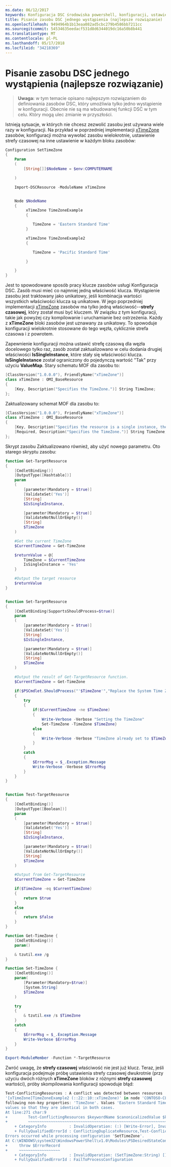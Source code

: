 ```yaml
---
ms.date: 06/12/2017
keywords: Konfiguracja DSC środowiska powershell, konfiguracji, ustawienia
title: Pisanie zasobu DSC jednego wystąpienia (najlepsze rozwiązanie)
ms.openlocfilehash: 9494964b1b13eaa082ad5cbc279b4586bb7211cc
ms.sourcegitcommit: 54534635eedacf531d8d6344019dc16a50b8b441
ms.translationtype: MT
ms.contentlocale: pl-PL
ms.lasthandoff: 05/17/2018
ms.locfileid: "34218369"
---
```

# <a name="writing-a-single-instance-dsc-resource-best-practice"></a>Pisanie zasobu DSC jednego wystąpienia (najlepsze rozwiązanie)

>**Uwaga:** w tym temacie opisano najlepszym rozwiązaniem do definiowania zasobów DSC, który umożliwia tylko jedno wystąpienie w konfiguracji. Obecnie nie są ma wbudowanej funkcji DSC w tym celu. Który mogą ulec zmianie w przyszłości.

Istnieją sytuacje, w których nie chcesz zezwolić zasobu jest używana wiele razy w konfiguracji. Na przykład w poprzedniej implementacji [xTimeZone](https://github.com/PowerShell/xTimeZone) zasobów, konfiguracji można wywołać zasobu wielokrotnie, ustawienie strefy czasowej na inne ustawienie w każdym bloku zasobów:

```powershell
Configuration SetTimeZone
{
    Param
    (
        [String[]]$NodeName = $env:COMPUTERNAME

    )

    Import-DSCResource -ModuleName xTimeZone


    Node $NodeName
    {
         xTimeZone TimeZoneExample
         {

            TimeZone = 'Eastern Standard Time'
         }

         xTimeZone TimeZoneExample2
         {

            TimeZone = 'Pacific Standard Time'

         }

    }
}
```

Jest to spowodowane sposób pracy klucze zasobów usługi Konfiguracja DSC. Zasób musi mieć co najmniej jedną właściwość klucza. Wystąpienie zasobu jest traktowany jako unikatowy, jeśli kombinacja wartości wszystkich właściwości klucza są unikatowe. W jego poprzedniej implementacji [xTimeZone](https://github.com/PowerShell/xTimeZone) zasobów ma tylko jedną właściwość--**strefy czasowej**, który został musi być kluczem. W związku z tym konfiguracji, takie jak powyżej czy kompilowanie i uruchamianie bez ostrzeżenia. Każdy z **xTimeZone** bloki zasobów jest uznawany za unikatowy. To spowoduje konfiguracji wielokrotnie stosowane do tego węzła, cyklicznie strefa czasowa i z powrotem.

Zapewnienie konfiguracji można ustawić strefę czasową dla węzła docelowego tylko raz, zasób został zaktualizowano w celu dodania drugiej właściwości **IsSingleInstance**, które stały się właściwości klucza.
**IsSingleInstance** został ograniczony do pojedynczą wartość "Tak" przy użyciu **ValueMap**. Stary schematu MOF dla zasobu to:

```powershell
[ClassVersion("1.0.0.0"), FriendlyName("xTimeZone")]
class xTimeZone : OMI_BaseResource
{
    [Key, Description("Specifies the TimeZone.")] String TimeZone;
};
```

Zaktualizowany schemat MOF dla zasobu to:

```powershell
[ClassVersion("1.0.0.0"), FriendlyName("xTimeZone")]
class xTimeZone : OMI_BaseResource
{
    [Key, Description("Specifies the resource is a single instance, the value must be 'Yes'"), ValueMap{"Yes"}, Values{"Yes"}] String IsSingleInstance;
    [Required, Description("Specifies the TimeZone.")] String TimeZone;
};
```

Skrypt zasobu Zaktualizowano również, aby użyć nowego parametru. Oto starego skryptu zasobu:

```powershell
function Get-TargetResource
{
    [CmdletBinding()]
    [OutputType([Hashtable])]
    param
    (
        [parameter(Mandatory = $true)]
        [ValidateSet('Yes')]
        [String]
        $IsSingleInstance,

        [parameter(Mandatory = $true)]
        [ValidateNotNullOrEmpty()]
        [String]
        $TimeZone
    )

    #Get the current TimeZone
    $CurrentTimeZone = Get-TimeZone

    $returnValue = @{
        TimeZone = $CurrentTimeZone
        IsSingleInstance = 'Yes'
    }

    #Output the target resource
    $returnValue
}


function Set-TargetResource
{
    [CmdletBinding(SupportsShouldProcess=$true)]
    param
    (
        [parameter(Mandatory = $true)]
        [ValidateSet('Yes')]
        [String]
        $IsSingleInstance,

        [parameter(Mandatory = $true)]
        [ValidateNotNullOrEmpty()]
        [String]
        $TimeZone
    )

    #Output the result of Get-TargetResource function.
    $CurrentTimeZone = Get-TimeZone

    if($PSCmdlet.ShouldProcess("'$TimeZone'","Replace the System Time Zone"))
    {
        try
        {
            if($CurrentTimeZone -ne $TimeZone)
            {
                Write-Verbose -Verbose "Setting the TimeZone"
                Set-TimeZone -TimeZone $TimeZone}
            else
            {
                Write-Verbose -Verbose "TimeZone already set to $TimeZone"
            }
        }
        catch
        {
            $ErrorMsg = $_.Exception.Message
            Write-Verbose -Verbose $ErrorMsg
        }
    }
}


function Test-TargetResource
{
    [CmdletBinding()]
    [OutputType([Boolean])]
    param
    (
        [parameter(Mandatory = $true)]
        [ValidateSet('Yes')]
        [String]
        $IsSingleInstance,

        [parameter(Mandatory = $true)]
        [ValidateNotNullOrEmpty()]
        [String]
        $TimeZone
    )

    #Output from Get-TargetResource
    $CurrentTimeZone = Get-TimeZone

    if($TimeZone -eq $CurrentTimeZone)
    {
        return $true
    }
    else
    {
        return $false
    }
}

Function Get-TimeZone {
    [CmdletBinding()]
    param()

    & tzutil.exe /g
}

Function Set-TimeZone {
    [CmdletBinding()]
    param(
        [Parameter(Mandatory=$true)]
        [System.String]
        $TimeZone
    )

    try
    {
        & tzutil.exe /s $TimeZone
    }
    catch
    {
        $ErrorMsg = $_.Exception.Message
        Write-Verbose $ErrorMsg
    }
}

Export-ModuleMember -Function *-TargetResource
```

Zwróć uwagę, że **strefy czasowej** właściwość nie jest już klucz. Teraz, jeśli konfiguracja podejmuje próbę ustawienia strefy czasowej dwukrotnie (przy użyciu dwóch różnych **xTimeZone** bloków z różnymi **strefy czasowej** wartości), próby skompilowania konfiguracji spowoduje błąd:

```powershell
Test-ConflictingResources : A conflict was detected between resources '[xTimeZone]TimeZoneExample (::15::10::xTimeZone)' and
'[xTimeZone]TimeZoneExample2 (::22::10::xTimeZone)' in node 'CONTOSO-CLIENT'. Resources have identical key properties but there are differences in the
following non-key properties: 'TimeZone'. Values 'Eastern Standard Time' don't match values 'Pacific Standard Time'. Please update these property
values so that they are identical in both cases.
At line:271 char:9
+         Test-ConflictingResources $keywordName $canonicalizedValue $k ...
+         ~~~~~~~~~~~~~~~~~~~~~~~~~~~~~~~~~~~~~~~~~~~~~~~~~~~~~~~~~~~~~
    + CategoryInfo          : InvalidOperation: (:) [Write-Error], InvalidOperationException
    + FullyQualifiedErrorId : ConflictingDuplicateResource,Test-ConflictingResources
Errors occurred while processing configuration 'SetTimeZone'.
At C:\WINDOWS\system32\WindowsPowerShell\v1.0\Modules\PSDesiredStateConfiguration\PSDesiredStateConfiguration.psm1:3705 char:5
+     throw $ErrorRecord
+     ~~~~~~~~~~~~~~~~~~
    + CategoryInfo          : InvalidOperation: (SetTimeZone:String) [], InvalidOperationException
    + FullyQualifiedErrorId : FailToProcessConfiguration
```